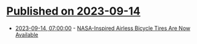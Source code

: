# [Published on 2023-09-14](index.md)

* [2023-09-14, 07:00:00](https://science.slashdot.org/story/23/09/14/0051253/nasa-inspired-airless-bicycle-tires-are-now-available?utm_source=rss1.0mainlinkanon&utm_medium=feed) - [NASA-Inspired Airless Bicycle Tires Are Now Available](https://science.slashdot.org/story/23/09/14/0051253/nasa-inspired-airless-bicycle-tires-are-now-available?utm_source=rss1.0mainlinkanon&utm_medium=feed)
